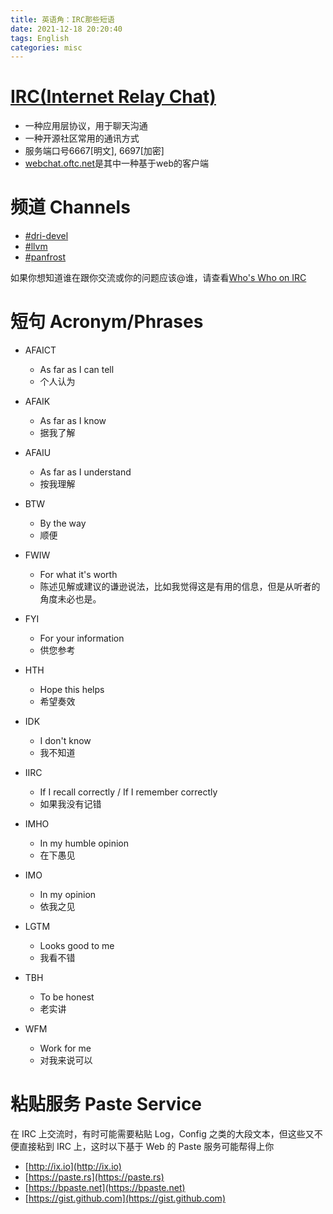 ```yaml
---
title: 英语角：IRC那些短语
date: 2021-12-18 20:20:40
tags: English
categories: misc
---
```


# [IRC(Internet Relay Chat)](https://zh.wikipedia.org/wiki/IRC)

- 一种应用层协议，用于聊天沟通 
- 一种开源社区常用的通讯方式
- 服务端口号6667[明文], 6697[加密]
- [webchat.oftc.net](https://webchat.oftc.net/)是其中一种基于web的客户端

<!--more-->

# 频道 Channels

- [#dri-devel](https://webchat.oftc.net/)
- [#llvm](https://webchat.oftc.net/)
- [#panfrost](https://webchat.oftc.net/)

如果你想知道谁在跟你交流或你的问题应该@谁，请查看[Who's Who on IRC](https://dri.freedesktop.org/wiki/WhosWho/)

# 短句 Acronym/Phrases

* AFAICT
    * As far as I can tell
    * 个人认为

* AFAIK
    * As far as I know
    * 据我了解

* AFAIU
    * As far as I understand
    * 按我理解

* BTW
    * By the way
    * 顺便

* FWIW
    * For what it's worth
    * 陈述见解或建议的谦逊说法，比如我觉得这是有用的信息，但是从听者的角度未必也是。

* FYI
    * For your information
    * 供您参考

* HTH
    * Hope this helps
    * 希望奏效

* IDK
    * I don't know
    * 我不知道

* IIRC
    * If I recall correctly / If I remember correctly
    * 如果我没有记错

* IMHO
    * In my humble opinion
    * 在下愚见

* IMO
    * In my opinion
    * 依我之见

* LGTM
    * Looks good to me
    * 我看不错

* TBH
    * To be honest
    * 老实讲

* WFM
    * Work for me
    * 对我来说可以

# 粘贴服务 Paste Service

在 IRC 上交流时，有时可能需要粘贴 Log，Config 之类的大段文本，但这些又不便直接粘到 IRC 上，这时以下基于 Web 的 Paste 服务可能帮得上你

- [http://ix.io](http://ix.io)
- [https://paste.rs](https://paste.rs)
- [https://bpaste.net](https://bpaste.net)
- [https://gist.github.com](https://gist.github.com)

